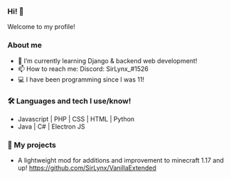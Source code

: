 ### Hi! 👋

Welcome to my profile!

### About me

- 🌱 I’m currently learning Django & backend web development!
- 📫 How to reach me: Discord: SirLynx_#1526 
- 💻 I have been programming since I was 11!

### 🛠 Languages and tech I use/know!

- Javascript | PHP | CSS | HTML | Python
- Java | C# | Electron JS

### 🚀 My projects
- A lightweight mod for additions and improvement to minecraft 1.17 and up! https://github.com/SirLynx/VanillaExtended

